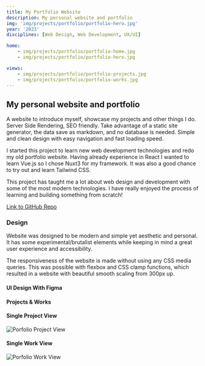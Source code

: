 ```yaml
---
title: My Portfolio Website
description: My personal website and portfolio
img: 'img/projects/portfolio/portfolio-hero.jpg'
year: '2023'
disciplines: [Web Design, Web Development, UX/UI]

home:
    - img/projects/portfolio/portfolio-home.jpg
    - img/projects/portfolio/portfolio-hero.jpg

views:
    - img/projects/portfolio/portfolio-projects.jpg
    - img/projects/portfolio/portfolio-works.jpg
---
```


## My personal website and portfolio

A website to introduce myself, showcase my projects and other things I do.
Server Side Rendering, SEO friendly. Take advantage of a static site generator,
the data save as markdown, and no database is needed. Simple and clean design
with easy navigation and fast loading speed.

I started this project to learn new web development technologies and redo my old
portfolio website. Having already experience in React I wanted to learn Vue.js
so I chose Nuxt3 for my framework. It was also a good chance to try out and
learn Tailwind CSS.

This project has taught me a lot about web design and development with some of
the most modern technologies. I have really enjoyed the process of learning and
building something from scratch!

[Link to GitHub Repo](https://github.com/jusa-a/nuxt-portfolio-jusa)

### Design

Website was designed to be modern and simple yet aesthetic and personal. It has
some experimental/brutalist elements while keeping in mind a great user
experience and accessibility.

The responsiveness of the website is made without using any CSS media queries.
This was possible with flexbox and CSS clamp functions, which resulted in a
website with beautiful smooth scaling from 300px up.

#### UI Design With Figma

<image-container :images="home"></image-container>

#### Projects & Works

<image-container :images="views"></image-container>

#### Single Project View

![Porfolio Project View](/img/projects/portfolio/portfolio-project.jpg)

#### Single Work View

![Porfolio Work View](/img/projects/portfolio/portfolio-work.jpg)

